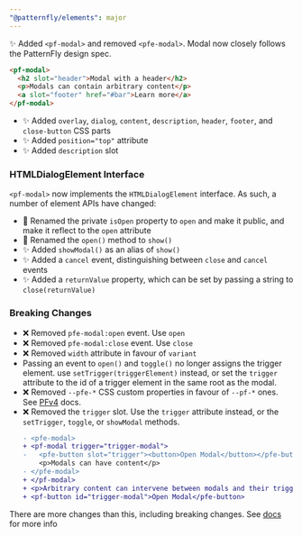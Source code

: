 ```yaml
---
"@patternfly/elements": major
---
```

✨ Added `<pf-modal>` and removed `<pfe-modal>`. Modal now closely follows the 
PatternFly design spec.

```html
<pf-modal>
  <h2 slot="header">Modal with a header</h2>
  <p>Modals can contain arbitrary content</p>
  <a slot="footer" href="#bar">Learn more</a>
</pf-modal>
```

- ✨ Added `overlay`, `dialog`, `content`, `description`, `header`, `footer`, 
  and `close-button` CSS parts
- ✨ Added `position="top"` attribute
- ✨ Added `description` slot

### HTMLDialogElement Interface

`<pf-modal>` now implements the `HTMLDialogElement` interface. As such, a number 
of element APIs have changed:

- 💱 Renamed the private `isOpen` property to `open` and make it public, and 
  make it reflect to the `open` attribute
- 💱 Renamed the `open()` method to `show()`
- ✨ Added `showModal()` as an alias of `show()`
- ✨ Added a `cancel` event, distinguishing between `close` and `cancel` events
- ✨ Added a `returnValue` property, which can be set by passing a string to 
  `close(returnValue)`

### Breaking Changes

- ❌ Removed `pfe-modal:open` event. Use `open`
- ❌ Removed `pfe-modal:close` event. Use `close`
- ❌ Removed `width` attribute in favour of `variant`
- Passing an event to `open()` and `toggle()` no longer assigns the trigger element. use `setTrigger(triggerElement)` instead, or set the `trigger` attribute to the id of a trigger element in the same root as the modal.
- ❌ Removed `--pfe-*` CSS custom properties in favour of `--pf-*` ones. See [PFv4][PFv4] docs.
- ❌ Removed the `trigger` slot. Use the `trigger` attribute instead, or the `setTrigger`, `toggle`, or `showModal` methods.
   ```diff
   - <pfe-modal>
   + <pf-modal trigger="trigger-modal">
   -   <pfe-button slot="trigger"><button>Open Modal</button></pfe-button>
       <p>Modals can have content</p>
   - </pfe-modal>
   + </pf-modal>
   + <p>Arbitrary content can intervene between modals and their triggers.</p>
   + <pf-button id="trigger-modal">Open Modal</pfe-button>
   ```

There are more changes than this, including breaking changes. See [docs][docs] 
for more info

[docs]: https://patternflyelements.org/components/modal/
[PFv4]: https://patternfly.org/v4/
